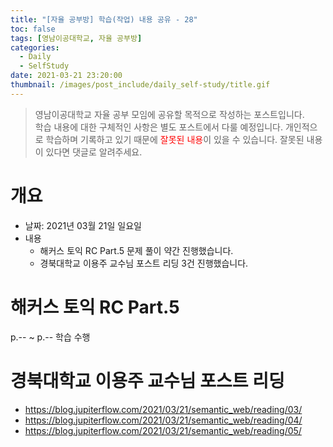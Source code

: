 ```yaml
---
title: "[자율 공부방] 학습(작업) 내용 공유 - 28"
toc: false
tags: [영남이공대학교, 자율 공부방]
categories:
  - Daily
  - SelfStudy
date: 2021-03-21 23:20:00
thumbnail: /images/post_include/daily_self-study/title.gif
---
```

> 영남이공대학교 자율 공부 모임에 공유할 목적으로 작성하는 포스트입니다.  
> 학습 내용에 대한 구체적인 사항은 별도 포스트에서 다룰 예정입니다.
> 개인적으로 학습하며 기록하고 있기 때문에 <font color='red'>잘못된 내용</font>이 있을 수 있습니다. 잘못된 내용이 있다면 댓글로 알려주세요.  

# 개요
* 날짜: 2021년 03월 21일 일요일
* 내용
    * 해커스 토익 RC Part.5 문제 풀이 약간 진행했습니다.
    * 경북대학교 이용주 교수님 포스트 리딩 3건 진행했습니다.

# 해커스 토익 RC Part.5

p.-- ~ p.-- 학습 수행

# 경북대학교 이용주 교수님 포스트 리딩

* https://blog.jupiterflow.com/2021/03/21/semantic_web/reading/03/
* https://blog.jupiterflow.com/2021/03/21/semantic_web/reading/04/
* https://blog.jupiterflow.com/2021/03/21/semantic_web/reading/05/